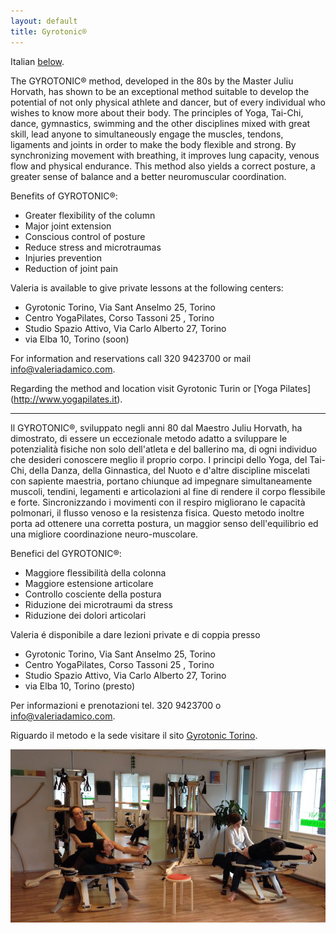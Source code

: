 ```yaml
---
layout: default
title: Gyrotonic®
---
```


Italian [below](#italian).

The <span class="gyro">GYROTONIC®</span> method, developed in the 80s by the Master Juliu Horvath, has
shown to be an exceptional method suitable to develop the potential of not only
physical athlete and dancer, but of every individual who wishes to know more
about their body. The principles of Yoga, Tai-Chi, dance, gymnastics, swimming
and the other disciplines mixed with great skill, lead anyone to simultaneously
engage the muscles, tendons, ligaments and joints in order to make the body
flexible and strong. By synchronizing movement with breathing, it improves lung
capacity, venous flow and physical endurance. This method also yields a correct
posture, a greater sense of balance and a better neuromuscular coordination.

Benefits of <span class="gyro">GYROTONIC®</span>:

* Greater flexibility of the column
* Major joint extension
* Conscious control of posture
* Reduce stress and microtraumas
* Injuries prevention
* Reduction of joint pain

Valeria is available to give private lessons at the following centers:

* Gyrotonic Torino, Via Sant Anselmo 25, Torino
* Centro YogaPilates, Corso Tassoni 25 , Torino
* Studio Spazio Attivo, Via Carlo Alberto 27, Torino
* via Elba 10, Torino (soon)

For information and reservations call 320 9423700 or mail <a
href="mailto:info@valeriadamico.com">info@valeriadamico.com</a>.

Regarding the method and location visit Gyrotonic Turin or [Yoga Pilates]
(http://www.yogapilates.it).

---

<a name="italian"></a>

Il <span class="gyro">GYROTONIC®</span>, sviluppato negli anni 80 dal Maestro
Juliu Horvath, ha dimostrato, di essere un eccezionale metodo adatto a
sviluppare le potenzialità fisiche non solo dell'atleta e del ballerino ma, di
ogni individuo che desideri conoscere meglio il proprio corpo. I principi dello
Yoga, del Tai-Chi, della Danza, della Ginnastica, del Nuoto e d'altre
discipline miscelati con sapiente maestria, portano chiunque ad impegnare
simultaneamente muscoli, tendini, legamenti e articolazioni al fine di rendere
il corpo flessibile e forte. Sincronizzando i movimenti con il respiro
migliorano le capacità polmonari, il flusso venoso e la resistenza fisica.
Questo metodo inoltre porta ad ottenere una corretta postura, un maggior senso
dell'equilibrio ed una migliore coordinazione neuro-muscolare.

Benefici del <span class="gyro">GYROTONIC®</span>:

 * Maggiore flessibilità della colonna
 * Maggiore estensione articolare
 * Controllo cosciente della postura
 * Riduzione dei microtraumi da stress
 * Riduzione dei dolori articolari

Valeria é disponibile a dare lezioni private e di coppia presso

* Gyrotonic Torino, Via Sant Anselmo 25, Torino
* Centro YogaPilates, Corso Tassoni 25 , Torino
* Studio Spazio Attivo, Via Carlo Alberto 27, Torino
* via Elba 10, Torino (presto)

Per informazioni e prenotazioni tel. 320 9423700 o <a
href="mailto:info@valeriadamico.com">info@valeriadamico.com</a>.

Riguardo il metodo e la sede visitare il sito [Gyrotonic Torino](http://www.gyrotonic-torino.com).

<img src="/images/gyrotonic.jpg" class="fullwidth">
